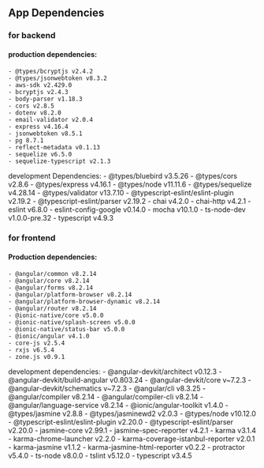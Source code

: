 ## App Dependencies
### for backend
#### production dependencies:
    - @types/bcryptjs v2.4.2
    - @types/jsonwebtoken v8.3.2
    - aws-sdk v2.429.0
    - bcryptjs v2.4.3
    - body-parser v1.18.3
    - cors v2.8.5
    - dotenv v8.2.0
    - email-validator v2.0.4
    - express v4.16.4
    - jsonwebtoken v8.5.1
    - pg 8.7.1
    - reflect-metadata v0.1.13
    - sequelize v6.5.0
    - sequelize-typescript v2.1.3

development Dependencies:
    - @types/bluebird v3.5.26
    - @types/cors v2.8.6
    - @types/express v4.16.1
    - @types/node v11.11.6
    - @types/sequelize v4.28.14
    - @types/validator v13.7.10
    - @typescript-eslint/eslint-plugin v2.19.2
    - @typescript-eslint/parser v2.19.2
    - chai v4.2.0
    - chai-http v4.2.1
    - eslint v6.8.0
    - eslint-config-google v0.14.0
    - mocha v10.1.0
    - ts-node-dev v1.0.0-pre.32
    - typescript v4.9.3


### for frontend
#### Production dependencies:
    - @angular/common v8.2.14
    - @angular/core v8.2.14
    - @angular/forms v8.2.14
    - @angular/platform-browser v8.2.14
    - @angular/platform-browser-dynamic v8.2.14
    - @angular/router v8.2.14
    - @ionic-native/core v5.0.0
    - @ionic-native/splash-screen v5.0.0
    - @ionic-native/status-bar v5.0.0
    - @ionic/angular v4.1.0
    - core-js v2.5.4
    - rxjs v6.5.4
    - zone.js v0.9.1
development dependencies:
    - @angular-devkit/architect v0.12.3
    - @angular-devkit/build-angular v0.803.24
    - @angular-devkit/core v~7.2.3
    - @angular-devkit/schematics v~7.2.3
    - @angular/cli v8.3.25
    - @angular/compiler v8.2.14
    - @angular/compiler-cli v8.2.14
    - @angular/language-service v8.2.14
    - @ionic/angular-toolkit v1.4.0
    - @types/jasmine v2.8.8
    - @types/jasminewd2 v2.0.3
    - @types/node v10.12.0
    - @typescript-eslint/eslint-plugin v2.20.0
    - @typescript-eslint/parser v2.20.0
    - jasmine-core v2.99.1
    - jasmine-spec-reporter v4.2.1
    - karma v3.1.4
    - karma-chrome-launcher v2.2.0
    - karma-coverage-istanbul-reporter v2.0.1
    - karma-jasmine v1.1.2
    - karma-jasmine-html-reporter v0.2.2
    - protractor v5.4.0
    - ts-node v8.0.0
    - tslint v5.12.0
    - typescript v3.4.5

